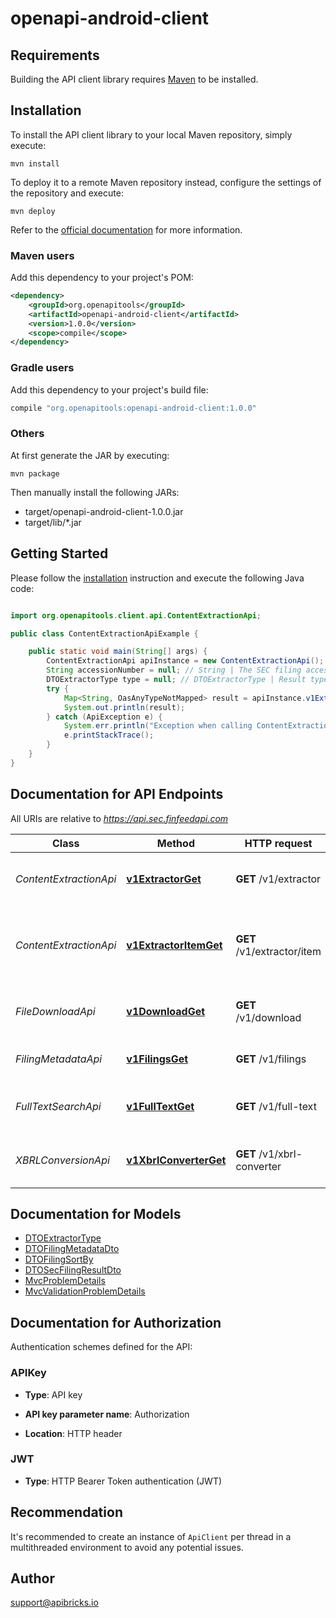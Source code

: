 # openapi-android-client

## Requirements

Building the API client library requires [Maven](https://maven.apache.org/) to be installed.

## Installation

To install the API client library to your local Maven repository, simply execute:

```shell
mvn install
```

To deploy it to a remote Maven repository instead, configure the settings of the repository and execute:

```shell
mvn deploy
```

Refer to the [official documentation](https://maven.apache.org/plugins/maven-deploy-plugin/usage.html) for more information.

### Maven users

Add this dependency to your project's POM:

```xml
<dependency>
    <groupId>org.openapitools</groupId>
    <artifactId>openapi-android-client</artifactId>
    <version>1.0.0</version>
    <scope>compile</scope>
</dependency>
```

### Gradle users

Add this dependency to your project's build file:

```groovy
compile "org.openapitools:openapi-android-client:1.0.0"
```

### Others

At first generate the JAR by executing:

    mvn package

Then manually install the following JARs:

- target/openapi-android-client-1.0.0.jar
- target/lib/*.jar

## Getting Started

Please follow the [installation](#installation) instruction and execute the following Java code:

```java

import org.openapitools.client.api.ContentExtractionApi;

public class ContentExtractionApiExample {

    public static void main(String[] args) {
        ContentExtractionApi apiInstance = new ContentExtractionApi();
        String accessionNumber = null; // String | The SEC filing accession number used to retrieve the filing from EDGAR database.
        DTOExtractorType type = null; // DTOExtractorType | Result type (text or html, default: text)
        try {
            Map<String, OasAnyTypeNotMapped> result = apiInstance.v1ExtractorGet(accessionNumber, type);
            System.out.println(result);
        } catch (ApiException e) {
            System.err.println("Exception when calling ContentExtractionApi#v1ExtractorGet");
            e.printStackTrace();
        }
    }
}

```

## Documentation for API Endpoints

All URIs are relative to *https://api.sec.finfeedapi.com*

Class | Method | HTTP request | Description
------------ | ------------- | ------------- | -------------
*ContentExtractionApi* | [**v1ExtractorGet**](docs/ContentExtractionApi.md#v1ExtractorGet) | **GET** /v1/extractor | Extract and classify SEC filing content
*ContentExtractionApi* | [**v1ExtractorItemGet**](docs/ContentExtractionApi.md#v1ExtractorItemGet) | **GET** /v1/extractor/item | Extract specific item content from SEC filing
*FileDownloadApi* | [**v1DownloadGet**](docs/FileDownloadApi.md#v1DownloadGet) | **GET** /v1/download | Download file from SEC EDGAR archive
*FilingMetadataApi* | [**v1FilingsGet**](docs/FilingMetadataApi.md#v1FilingsGet) | **GET** /v1/filings | Query SEC filing metadata
*FullTextSearchApi* | [**v1FullTextGet**](docs/FullTextSearchApi.md#v1FullTextGet) | **GET** /v1/full-text | Full-text search of SEC filing documents
*XBRLConversionApi* | [**v1XbrlConverterGet**](docs/XBRLConversionApi.md#v1XbrlConverterGet) | **GET** /v1/xbrl-converter | Convert XBRL data to JSON format


## Documentation for Models

 - [DTOExtractorType](docs/DTOExtractorType.md)
 - [DTOFilingMetadataDto](docs/DTOFilingMetadataDto.md)
 - [DTOFilingSortBy](docs/DTOFilingSortBy.md)
 - [DTOSecFilingResultDto](docs/DTOSecFilingResultDto.md)
 - [MvcProblemDetails](docs/MvcProblemDetails.md)
 - [MvcValidationProblemDetails](docs/MvcValidationProblemDetails.md)


## Documentation for Authorization

Authentication schemes defined for the API:
### APIKey

- **Type**: API key

- **API key parameter name**: Authorization
- **Location**: HTTP header

### JWT

- **Type**: HTTP Bearer Token authentication (JWT)


## Recommendation

It's recommended to create an instance of `ApiClient` per thread in a multithreaded environment to avoid any potential issues.

## Author

support@apibricks.io

